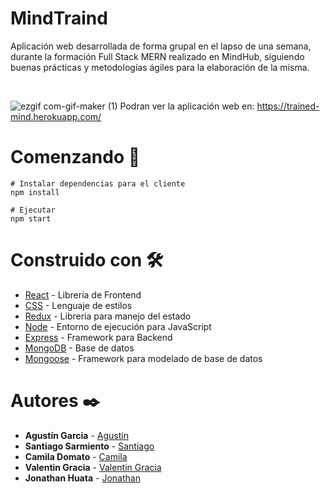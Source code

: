 # MindTraind

Aplicación web desarrollada de forma grupal en el lapso de una semana, durante la formación  Full Stack MERN realizado en MindHub, siguiendo buenas prácticas y metodologías ágiles para la elaboración de la misma.

<br/>

![ezgif com-gif-maker (1)](https://user-images.githubusercontent.com/66225450/121586638-41f52280-ca0a-11eb-8f2b-131d4f3a35f7.gif)
Podran ver la aplicación web en: https://trained-mind.herokuapp.com/

# Comenzando  🚀
```
# Instalar dependencias para el cliente
npm install

# Ejecutar
npm start

```

# Construido con 🛠️
* [React](https://reactjs.org/) - Librería de Frontend
* [CSS](https://developer.mozilla.org/es/docs/Web/CSS) - Lenguaje de estilos
* [Redux](https://es.redux.js.org/) - Librería para manejo del estado
* [Node](https://nodejs.org/es/) - Entorno de ejecución para JavaScript 
* [Express](https://expressjs.com/es/) - Framework para Backend
* [MongoDB](https://www.mongodb.com/) - Base de datos
* [Mongoose](https://mongoosejs.com/) - Framework para modelado de base de datos


# Autores ✒️
* **Agustín Garcia** - [Agustin](https://github.com/AgustinGarciaDev)
* **Santiago Sarmiento** - [Santiago](https://github.com/SantiSarmiento)
* **Camila Domato** - [Camila](hhttps://github.com/camiladomato)
* **Valentin Gracia** - [Valentin Gracia](https://github.com/valentingracia)
* **Jonathan Huata** - [Jonathan](https://github.com/Jonathan-Huata-Vasquez)
